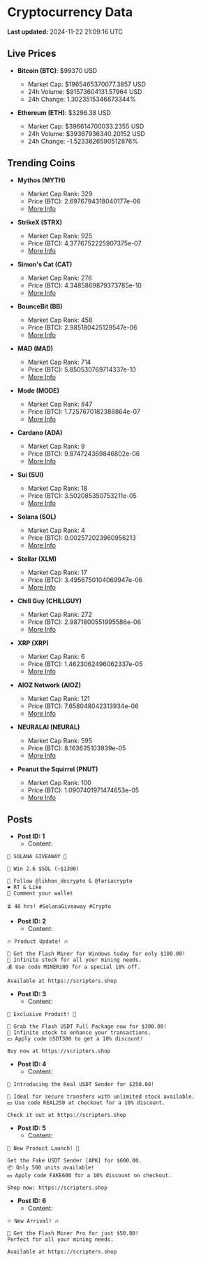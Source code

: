 # Cryptocurrency Data

**Last updated:** 2024-11-22 21:09:16 UTC

## Live Prices
- **Bitcoin (BTC)**: $99370 USD
  - Market Cap: $1965465370077.3857 USD
  - 24h Volume: $91573604131.57964 USD
  - 24h Change: 1.3023515346873344%

- **Ethereum (ETH)**: $3296.38 USD
  - Market Cap: $396614700033.2355 USD
  - 24h Volume: $39367936340.20152 USD
  - 24h Change: -1.5233626590512876%

## Trending Coins
- **Mythos (MYTH)**
  - Market Cap Rank: 329
  - Price (BTC): 2.6976794318040177e-06
  - [More Info](https://www.coingecko.com/en/coins/mythos)

- **StrikeX (STRX)**
  - Market Cap Rank: 925
  - Price (BTC): 4.3776752225907375e-07
  - [More Info](https://www.coingecko.com/en/coins/strike-x)

- **Simon's Cat (CAT)**
  - Market Cap Rank: 276
  - Price (BTC): 4.3485869879373785e-10
  - [More Info](https://www.coingecko.com/en/coins/simons-cat)

- **BounceBit (BB)**
  - Market Cap Rank: 458
  - Price (BTC): 2.985180425129547e-06
  - [More Info](https://www.coingecko.com/en/coins/bouncebit)

- **MAD (MAD)**
  - Market Cap Rank: 714
  - Price (BTC): 5.850530769714337e-10
  - [More Info](https://www.coingecko.com/en/coins/mad-2)

- **Mode (MODE)**
  - Market Cap Rank: 847
  - Price (BTC): 1.7257670182388864e-07
  - [More Info](https://www.coingecko.com/en/coins/mode)

- **Cardano (ADA)**
  - Market Cap Rank: 9
  - Price (BTC): 9.874724369846802e-06
  - [More Info](https://www.coingecko.com/en/coins/cardano)

- **Sui (SUI)**
  - Market Cap Rank: 18
  - Price (BTC): 3.502085350753211e-05
  - [More Info](https://www.coingecko.com/en/coins/sui)

- **Solana (SOL)**
  - Market Cap Rank: 4
  - Price (BTC): 0.002572023960956213
  - [More Info](https://www.coingecko.com/en/coins/solana)

- **Stellar (XLM)**
  - Market Cap Rank: 17
  - Price (BTC): 3.4956750104069947e-06
  - [More Info](https://www.coingecko.com/en/coins/stellar)

- **Chill Guy (CHILLGUY)**
  - Market Cap Rank: 272
  - Price (BTC): 2.9871800551995586e-06
  - [More Info](https://www.coingecko.com/en/coins/chill-guy)

- **XRP (XRP)**
  - Market Cap Rank: 6
  - Price (BTC): 1.4623062496062337e-05
  - [More Info](https://www.coingecko.com/en/coins/xrp)

- **AIOZ Network (AIOZ)**
  - Market Cap Rank: 121
  - Price (BTC): 7.658048042313934e-06
  - [More Info](https://www.coingecko.com/en/coins/aioz-network)

- **NEURALAI (NEURAL)**
  - Market Cap Rank: 595
  - Price (BTC): 8.163635103939e-05
  - [More Info](https://www.coingecko.com/en/coins/neuralai)

- **Peanut the Squirrel (PNUT)**
  - Market Cap Rank: 100
  - Price (BTC): 1.0907401971474653e-05
  - [More Info](https://www.coingecko.com/en/coins/peanut-the-squirrel)

## Posts
- **Post ID: 1**
  - Content:
```
🚀 SOLANA GIVEAWAY 🚀

🎁 Win 2.6 $SOL (~$1300)

🤝 Follow @likhon_decrypto & @fariacrypto
❤️ RT & Like
💬 Comment your wallet

⏳ 48 hrs! #SolanaGiveaway #Crypto
```

- **Post ID: 2**
  - Content:
```
🔥 Product Update! 🔥

🚀 Get the Flash Miner for Windows today for only $100.00!
🔋 Infinite stock for all your mining needs.
💰 Use code MINER100 for a special 10% off.

Available at https://scripters.shop
```

- **Post ID: 3**
  - Content:
```
🎁 Exclusive Product! 🎁

💸 Grab the Flash USDT Full Package now for $300.00!
🎉 Infinite stock to enhance your transactions.
💵 Apply code USDT300 to get a 10% discount!

Buy now at https://scripters.shop
```

- **Post ID: 4**
  - Content:
```
💎 Introducing the Real USDT Sender for $250.00!

💼 Ideal for secure transfers with unlimited stock available.
💵 Use code REAL250 at checkout for a 10% discount.

Check it out at https://scripters.shop
```

- **Post ID: 5**
  - Content:
```
🚀 New Product Launch! 🚀

Get the Fake USDT Sender [APK] for $600.00.
📦 Only 500 units available!
💵 Apply code FAKE600 for a 10% discount on checkout.

Shop now: https://scripters.shop
```

- **Post ID: 6**
  - Content:
```
🔥 New Arrival! 🔥

💸 Get the Flash Miner Pro for just $50.00!
Perfect for all your mining needs.

Available at https://scripters.shop
```

